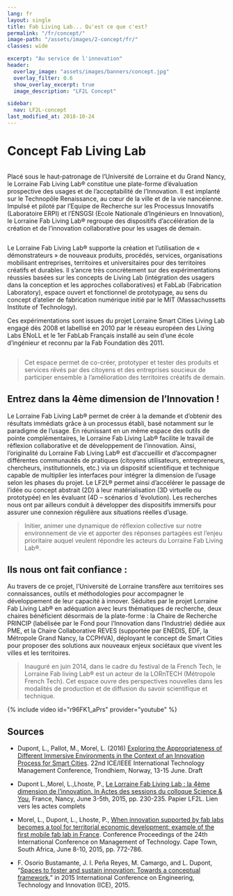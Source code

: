 ```yaml
---
lang: fr
layout: single
title: Fab Living Lab... Qu'est ce que c'est?
permalink: "/fr/concept/"
image-path: "/assets/images/2-concept/fr/"
classes: wide

excerpt: "Au service de l'innovation"
header:    
  overlay_image: "assets/images/banners/concept.jpg"
  overlay_filter: 0.6
  show_overlay_excerpt: true
  image_description: "LF2L Concept"

sidebar:
  nav: LF2L-concept
last_modified_at: 2018-10-24
---
```


# Concept Fab Living Lab

<figure style="width: 350px" class="align-right">
  <img src="{{ site.baseurl | append:page.image-path | append:'Figure-1.jpg'}}" alt="">  
</figure> 
Placé sous le haut-patronage de l’Université de Lorraine et du Grand Nancy, le Lorraine Fab Living Lab® constitue une plate-forme d’évaluation prospective des usages et de l’acceptabilité de l’Innovation. Il est implanté sur le Technopôle Renaissance, au cœur de la ville et de la vie nancéienne.
Impulsé et piloté par l’Equipe de Recherche sur les Processus Innovatifs (Laboratoire ERPI) et l’ENSGSI (Ecole Nationale d’Ingénieurs en Innovation), le Lorraine Fab Living Lab® regroupe des dispositifs d’accélération de la création et de l’innovation collaborative pour les usages de demain.


<figure style="width: 300px" class="align-left">
  <img src="{{ site.baseurl | append:page.image-path | append:'Figure-2.jpg'}}" alt="">  
</figure> 
Le Lorraine Fab Living Lab® supporte la création et l’utilisation de « démonstrateurs » de nouveaux produits, procédés, services, organisations mobilisant entreprises, territoires et universitaires pour des territoires créatifs et durables. Il s’ancre très concrètement sur des expérimentations réussies basées sur les concepts de Living Lab (intégration des usagers dans la conception et les approches collaboratives) et FabLab (Fabrication Laboratory), espace ouvert et fonctionnel de prototypage, au sens du concept d’atelier de fabrication numérique initié par le MIT (Massachussetts Institute of Technology).



Ces expérimentations sont issues du projet Lorraine Smart Cities Living Lab engagé dès 2008 et labellisé en 2010 par le réseau européen des Living Labs ENoLL et le 1er FabLab Français installé au sein d’une école d’ingénieur et reconnu par la Fab Foundation dès 2011.

<figure style="width: 100%" class="align-center">
  <img src="{{ site.baseurl | append:page.image-path | append:'Figure-3.jpg'}}" alt="">  
</figure> 

> Cet espace permet de co-créer, prototyper et tester des produits et services rêvés par des citoyens et des entreprises soucieux de participer ensemble à l’amélioration des territoires créatifs de demain.
>


## Entrez dans la 4ème dimension de l’Innovation !

Le Lorraine Fab Living Lab® permet de créer à la demande et d’obtenir des résultats immédiats grâce à un processus établi, basé notamment sur le paradigme de l’usage. En réunissant en un même espace des outils de pointe complémentaires, le Lorraine Fab Living Lab® facilite le travail de réflexion collaborative et de développement de l’innovation. Ainsi, l’originalité du Lorraine Fab Living Lab® est d’accueillir et d’accompagner différentes communautés de pratiques (citoyens utilisateurs, entrepreneurs, chercheurs, institutionnels, etc.) via un dispositif scientifique et technique capable de multiplier les interfaces pour intégrer la dimension de l’usage selon les phases du projet. Le LF2L® permet ainsi d’accélérer le passage de l’idée ou concept abstrait (2D) à leur matérialisation (3D virtuelle ou prototypée) en les évaluant (4D – scénarios d ’évolution). Les recherches nous ont par ailleurs conduit à développer des dispositifs immersifs pour assurer une connexion régulière aux situations réelles d’usage.

>Initier, animer une dynamique de réflexion collective sur notre environnement de vie et apporter des réponses partagées est l’enjeu prioritaire auquel veulent répondre les acteurs du Lorraine Fab Living Lab®.

## Ils nous ont fait confiance :

Au travers de ce projet, l’Université de Lorraine transfère aux territoires ses connaissances, outils et méthodologies pour accompagner le développement de leur capacité à innover. Séduites par le projet Lorraine Fab Living Lab® en adéquation avec leurs thématiques de recherche, deux chaires bénéficient désormais de la plate-forme : la Chaire de Recherche PRINCIP (labélisée par le Fond pour l’Innovation dans l’Industrie) dédiée aux PME, et la Chaire Collaborative REVES (supportée par ENEDIS, EDF, la Métropole Grand Nancy, la CCPHVA), déployant le concept de Smart Cities pour proposer des solutions aux nouveaux enjeux sociétaux que vivent les villes et les territoires.

> Inauguré en juin 2014, dans le cadre du festival de la French Tech, le Lorraine Fab living Lab® est un acteur de la LORnTECH (Métropole French Tech). Cet espace ouvre des perspectives nouvelles dans les modalités de production et de diffusion du savoir scientifique et technique.


{% include video id="r96FK1_aPrs" provider="youtube" %}


## Sources

* Dupont, L., Pallot, M., Morel, L. (2016) [Exploring the Appropriateness of Different Immersive Environments in the Context of an Innovation Process for Smart Cities](https://hal.archives-ouvertes.fr/hal-01331887). 22nd ICE/IEEE International Technology Management Conference, Trondhiem, Norway, 13-15 June. Draft

* Dupont L.,Morel, L.,Lhoste, P., [Le Lorraine Fab Living Lab : la 4ème dimension de l’innovation. In Actes des sessions du colloque Science & You](https://hal.archives-ouvertes.fr/hal-01331610), France, Nancy, June 3-5th, 2015, pp. 230-235. Papier LF2L. Lien vers les actes complets

* Morel, L., Dupont, L., Lhoste, P., [When innovation supported by fab labs becomes a tool for territorial economic development: example of the first mobile fab lab in France](https://hal.archives-ouvertes.fr/hal-01333488). Conference Proceedings of the 24th International Conference on Management of Technology. Cape Town, South Africa, June 8-10, 2015, pp. 772-786.

* F. Osorio Bustamante, J. I. Peña Reyes, M. Camargo, and L. Dupont, “[Spaces to foster and sustain innovation: Towards a conceptual framework](https://doi.org/10.1109/ICE.2015.7438661),” in 2015 International Conference on Engineering, Technology and Innovation (ICE), 2015.
